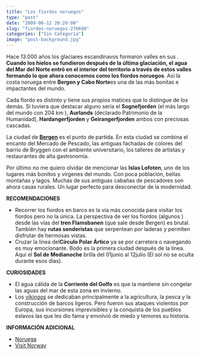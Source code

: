 ```yaml
---
title: "Los fiordos noruegos"
type: "post"
date: "2009-06-12 20:20:00"
slug: "fiordos-noruegos-276698"
categories: ["Sin Categoría"]
image: "post-background.jpg"
---
```


[](/wp-content/uploads/2009/06/276698-151023.jpg)

Hace 13.000 años los glaciares escandinavos formaron valles en sus . **Cuando los hielos se fundieron después de la última glaciación, el agua del Mar del Norte entró en el interior del territorio a través de estos valles formando lo que ahora conocemos como los fiordos noruegos**. Así la costa noruega entre **Bergen y Cabo Norte**es una de las más bonitas e impactantes del mundo.

[](/wp-content/uploads/2009/06/276698-151017.jpg)Cada fiordo es distinto y tiene sus propios matices que lo distingue de los demás. Si tuviera que destacar alguno sería el **Sognefjorden** (el más largo del mundo con 204 km ), **Aurlands** (declarado Patrimonio de la Humanidad), **Hardangerfjorden** y **Geirangerfjorden** ambos con preciosas cascadas.

La ciudad de [**Bergen**](http://www.visitbergen.com/default.asp?sp=GB) es el punto de partida. En esta ciudad se combina el encanto del Mercado de Pescado, las antiguas fachadas de colores del barrio de Bryggen con el ambiente universitario, los talleres de artistas y restaurantes de alta gastronomía.

[](/wp-content/uploads/2009/06/276698-151019.jpg)Por último no me quiero olvidar de mencionar las **Islas Lofoten**, uno de los lugares más bonitos y vírgenes del mundo. Con poca población, bellas montañas y lagos. Muchas de sus antiguas cabañas de pescadores son ahora casas rurales. Un lugar perfecto para desconectar de la modernidad.

**RECOMENDACIONES**

- Recorrer los fiordos en barco es la vía más conocida para visitar los fiordos pero no la única. La perspectiva de ver los fiordos (algunos ) desde las vías del **tren Flamsbanen** (que sale desde Bergen) es brutal. También hay **rutas senderistas** que serpentean por laderas y permiten disfrutar de hermosas vistas.
- Cruzar la línea del**Círculo Polar Ártico** ya se por carretera o navegando es muy emocionante. Bodo es la primera ciudad después de la línea. Aquí el **Sol de Medianoche** brilla del 01junio al 12julio (El sol no se oculta durante esos días).

 **CURIOSIDADES**

- El agua cálida de la **Corriente del Golfo** es que la mantiene sin congelar las aguas del mar de esta zona en invierno.
- Los [ vikingos](http://es.wikipedia.org/wiki/Vikingos) se dedicaban principalmente a la agricultura, la pesca y la construcción de barcos ligeros. Pero fueron sus ataques violentos por Europa, sus incursiones imprevisibles y la conquista de los pueblos eslavos las que les dio fama y envolvió de miedo y temores su historia.

**INFORMACIÓN ADICIONAL**

- [Noruega](http://www.noruega.es)
- [Visit Norway](http://www.visitnorway.com)